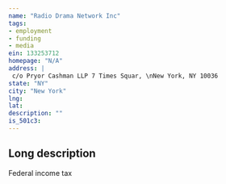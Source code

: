 ```yaml
---
name: "Radio Drama Network Inc"
tags:
- employment
- funding
- media
ein: 133253712
homepage: "N/A"
address: |
 c/o Pryor Cashman LLP 7 Times Squar, \nNew York, NY 10036
state: "NY"
city: "New York"
lng: 
lat: 
description: ""
is_501c3: 
---
```


## Long description

Federal income tax
